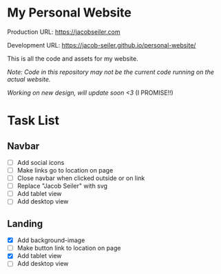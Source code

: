 # My Personal Website

Production URL: https://jacobseiler.com

Development URL: https://jacob-seiler.github.io/personal-website/

This is all the code and assets for my website.

_Note: Code in this repository may not be the current code running on the actual website._

_Working on new design, will update soon <3_ (I PROMISE!!)

# Task List

## Navbar

-   [ ] Add social icons
-   [ ] Make links go to location on page
-   [ ] Close navbar when clicked outside or on link
-   [ ] Replace "Jacob Seiler" with svg
-   [ ] Add tablet view
-   [ ] Add desktop view

## Landing

-   [x] Add background-image
-   [ ] Make button link to location on page
-   [x] Add tablet view
-   [ ] Add desktop view
